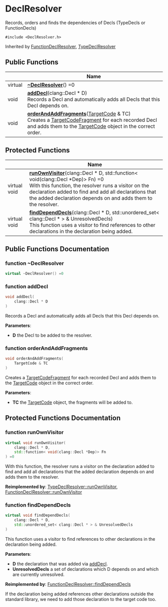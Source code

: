 # DeclResolver



Records, orders and finds the dependencies of Decls (TypeDecls or FunctionDecls) 


`#include <DeclResolver.h>`

Inherited by [FunctionDeclResolver](../Classes/classFunctionDeclResolver.md), [TypeDeclResolver](../Classes/classTypeDeclResolver.md)

## Public Functions

|                | Name           |
| -------------- | -------------- |
| virtual | **[~DeclResolver](../Classes/classDeclResolver.md#function-~declresolver)**() =0 |
| void | **[addDecl](../Classes/classDeclResolver.md#function-adddecl)**(clang::Decl * D)<br>Records a Decl and automatically adds all Decls that this Decl depends on.  |
| void | **[orderAndAddFragments](../Classes/classDeclResolver.md#function-orderandaddfragments)**([TargetCode](../Classes/classTargetCode.md) & TC)<br>Creates a [TargetCodeFragment](../Classes/classTargetCodeFragment.md) for each recorded Decl and adds them to the [TargetCode](../Classes/classTargetCode.md) object in the correct order.  |

## Protected Functions

|                | Name           |
| -------------- | -------------- |
| virtual void | **[runOwnVisitor](../Classes/classDeclResolver.md#function-runownvisitor)**(clang::Decl * D, std::function< void(clang::Decl *Dep)> Fn) =0<br>With this function, the resolver runs a visitor on the declaration added to find and add all declarations that the added declaration depends on and adds them to the resolver.  |
| virtual void | **[findDependDecls](../Classes/classDeclResolver.md#function-finddependdecls)**(clang::Decl * D, std::unordered_set< clang::Decl * > & UnresolvedDecls)<br>This function uses a visitor to find references to other declarations in the declaration being added.  |

## Public Functions Documentation

### function ~DeclResolver

```cpp
virtual ~DeclResolver() =0
```


### function addDecl

```cpp
void addDecl(
    clang::Decl * D
)
```

Records a Decl and automatically adds all Decls that this Decl depends on. 

**Parameters**: 

  * **D** the Decl to be added to the resolver. 


### function orderAndAddFragments

```cpp
void orderAndAddFragments(
    TargetCode & TC
)
```

Creates a [TargetCodeFragment](../Classes/classTargetCodeFragment.md) for each recorded Decl and adds them to the [TargetCode](../Classes/classTargetCode.md) object in the correct order. 

**Parameters**: 

  * **TC** the [TargetCode](../Classes/classTargetCode.md) object, the fragments will be added to. 


## Protected Functions Documentation

### function runOwnVisitor

```cpp
virtual void runOwnVisitor(
    clang::Decl * D,
    std::function< void(clang::Decl *Dep)> Fn
) =0
```

With this function, the resolver runs a visitor on the declaration added to find and add all declarations that the added declaration depends on and adds them to the resolver. 

**Reimplemented by**: [TypeDeclResolver::runOwnVisitor](../Classes/classTypeDeclResolver.md#function-runownvisitor), [FunctionDeclResolver::runOwnVisitor](../Classes/classFunctionDeclResolver.md#function-runownvisitor)


### function findDependDecls

```cpp
virtual void findDependDecls(
    clang::Decl * D,
    std::unordered_set< clang::Decl * > & UnresolvedDecls
)
```

This function uses a visitor to find references to other declarations in the declaration being added. 

**Parameters**: 

  * **D** the declaration that was added via [addDecl](../Classes/classDeclResolver.md#function-adddecl). 
  * **UnresolvedDecls** a set of declarations which D depends on and which are currently unresolved. 


**Reimplemented by**: [FunctionDeclResolver::findDependDecls](../Classes/classFunctionDeclResolver.md#function-finddependdecls)


If the declaration being added references other declarations outside the standard library, we need to add those declaration to the target code too. 


